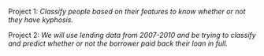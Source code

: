 Project 1:
*Classify people based on their features to know whether or not they have kyphosis.*

Project 2:
*We will use lending data from 2007-2010 and be trying to classify and predict whether or not the borrower paid back their loan in full.*

